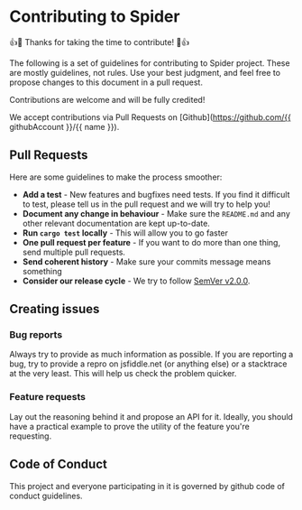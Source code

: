 # Contributing to Spider

:+1::tada: Thanks for taking the time to contribute! :tada::+1:

The following is a set of guidelines for contributing to Spider project. These are mostly guidelines, not rules. Use your best judgment, and feel free to propose changes to this document in a pull request.

Contributions are welcome and will be fully credited!

We accept contributions via Pull Requests on [Github](https://github.com/{{ githubAccount }}/{{ name }}).

## Pull Requests

Here are some guidelines to make the process smoother:

- **Add a test** - New features and bugfixes need tests. If you find it difficult to test, please tell us in the pull request and we will try to help you!
- **Document any change in behaviour** - Make sure the `README.md` and any other relevant documentation are kept up-to-date.
- **Run `cargo test` locally** - This will allow you to go faster
- **One pull request per feature** - If you want to do more than one thing, send multiple pull requests.
- **Send coherent history** - Make sure your commits message means something
- **Consider our release cycle** - We try to follow [SemVer v2.0.0](http://semver.org/).

## Creating issues

### Bug reports

Always try to provide as much information as possible. If you are reporting a bug, try to provide a repro on jsfiddle.net (or anything else) or a stacktrace at the very least. This will help us check the problem quicker.

### Feature requests

Lay out the reasoning behind it and propose an API for it. Ideally, you should have a practical example to prove the utility of the feature you're requesting.

## Code of Conduct

This project and everyone participating in it is governed by github code of conduct guidelines.
